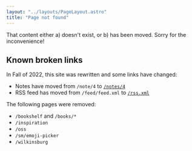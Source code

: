 ```yaml
---
layout: "../layouts/PageLayout.astro"
title: "Page not found"
---
```


That content either a) doesn't exist, or b) has been moved. Sorry for the inconvenience!

## Known broken links

In Fall of 2022, this site was rewritten and some links have changed:

- Notes have moved from `/note/4` to [`/notes/4`](/notes/4)
- RSS feed has moved from `/feed/feed.xml` to [`/rss.xml`](/rss.xml)

The following pages were removed:

- `/bookshelf` and `/books/*`
- `/inspiration`
- `/oss`
- `/sm/emoji-picker`
- `/wilkinsburg`
